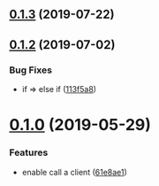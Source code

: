 <a name="0.1.3"></a>
## [0.1.3](https://github.com/ahungrynoob/call-client/compare/v0.1.2...v0.1.3) (2019-07-22)



<a name="0.1.2"></a>
## [0.1.2](https://github.com/ahungrynoob/call-client/compare/v0.1.0...v0.1.2) (2019-07-02)


### Bug Fixes

* if => else if ([113f5a8](https://github.com/ahungrynoob/call-client/commit/113f5a8))



<a name="0.1.0"></a>
# [0.1.0](https://github.com/ahungrynoob/call-client/compare/61e8ae1...v0.1.0) (2019-05-29)


### Features

* enable call a client ([61e8ae1](https://github.com/ahungrynoob/call-client/commit/61e8ae1))



